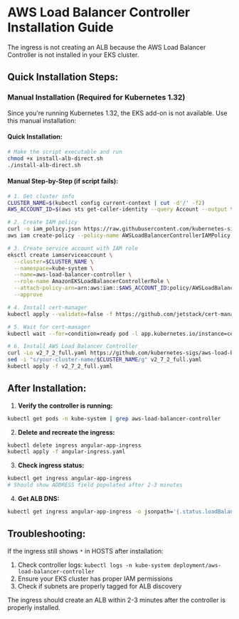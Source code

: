 # AWS Load Balancer Controller Installation Guide

The ingress is not creating an ALB because the AWS Load Balancer Controller is not installed in your EKS cluster.

## Quick Installation Steps:

### Manual Installation (Required for Kubernetes 1.32)

Since you're running Kubernetes 1.32, the EKS add-on is not available. Use this manual installation:

#### Quick Installation:
```bash
# Make the script executable and run
chmod +x install-alb-direct.sh
./install-alb-direct.sh
```

#### Manual Step-by-Step (if script fails):
```bash
# 1. Get cluster info
CLUSTER_NAME=$(kubectl config current-context | cut -d'/' -f2)
AWS_ACCOUNT_ID=$(aws sts get-caller-identity --query Account --output text)

# 2. Create IAM policy
curl -o iam_policy.json https://raw.githubusercontent.com/kubernetes-sigs/aws-load-balancer-controller/v2.7.2/docs/install/iam_policy.json
aws iam create-policy --policy-name AWSLoadBalancerControllerIAMPolicy --policy-document file://iam_policy.json

# 3. Create service account with IAM role
eksctl create iamserviceaccount \
  --cluster=$CLUSTER_NAME \
  --namespace=kube-system \
  --name=aws-load-balancer-controller \
  --role-name AmazonEKSLoadBalancerControllerRole \
  --attach-policy-arn=arn:aws:iam::$AWS_ACCOUNT_ID:policy/AWSLoadBalancerControllerIAMPolicy \
  --approve

# 4. Install cert-manager
kubectl apply --validate=false -f https://github.com/jetstack/cert-manager/releases/download/v1.13.0/cert-manager.yaml

# 5. Wait for cert-manager
kubectl wait --for=condition=ready pod -l app.kubernetes.io/instance=cert-manager -n cert-manager --timeout=300s

# 6. Install AWS Load Balancer Controller
curl -Lo v2_7_2_full.yaml https://github.com/kubernetes-sigs/aws-load-balancer-controller/releases/download/v2.7.2/v2_7_2_full.yaml
sed -i "s/your-cluster-name/$CLUSTER_NAME/g" v2_7_2_full.yaml
kubectl apply -f v2_7_2_full.yaml
```

## After Installation:

1. **Verify the controller is running:**
```bash
kubectl get pods -n kube-system | grep aws-load-balancer-controller
```

2. **Delete and recreate the ingress:**
```bash
kubectl delete ingress angular-app-ingress
kubectl apply -f angular-ingress.yaml
```

3. **Check ingress status:**
```bash
kubectl get ingress angular-app-ingress
# Should show ADDRESS field populated after 2-3 minutes
```

4. **Get ALB DNS:**
```bash
kubectl get ingress angular-app-ingress -o jsonpath='{.status.loadBalancer.ingress[0].hostname}'
```

## Troubleshooting:

If the ingress still shows `*` in HOSTS after installation:
1. Check controller logs: `kubectl logs -n kube-system deployment/aws-load-balancer-controller`
2. Ensure your EKS cluster has proper IAM permissions
3. Check if subnets are properly tagged for ALB discovery

The ingress should create an ALB within 2-3 minutes after the controller is properly installed.
